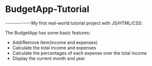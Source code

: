 # BudgetApp-Tutorial
-------------My first real-world tutorial project with JS/HTML/CSS:

The BudgetApp has some basic features:
 + Add/Remove Item(income and expenses)
 + Calculate the total income and expenses
 + Calculate the percentages of each expense over the total income
 + Display the current month and year
